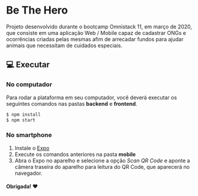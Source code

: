 # Be The Hero
Projeto desenvolvido durante o bootcamp Omnistack 11, em março de 2020, que consiste em uma aplicação Web / Mobile capaz de cadastrar ONGs e ocorrências criadas pelas mesmas afim de arrecadar fundos para ajudar animais que necessitam de cuidados especiais.

## 💻 Executar
### No computador
Para rodar a plataforma em seu computador, você deverá executar os seguintes comandos nas pastas **backend** e **frontend**.

```bash
$ npm install
$ npm start
```
### No smartphone
1. Instale o [Expo](https://play.google.com/store/apps/details?id=host.exp.exponent&hl=pt_BR)
2. Execute os comandos anteriores na pasta **mobile**
3. Abra o Expo no aparelho e selecione a opção *Scan QR Code* e aponte a câmera traseira do aparelho para leitura do QR Code, que aparecerá no navegador.

#### Obrigada! ❤
